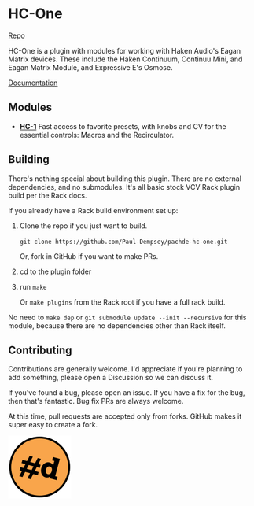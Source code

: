 # HC-One

[Repo](https://github.com/Paul-Dempsey/pachde-hc-one)

HC-One is a plugin with modules for working with Haken Audio's Eagan Matrix devices.
These include the Haken Continuum, Continuu Mini, and Eagan Matrix Module, and Expressive E's Osmose.

[Documentation](doc/index.md)

## Modules

- **[HC-1](HC-1.md)** Fast access to favorite presets, with knobs and CV for the essential controls: Macros and the Recirculator.

## Building

There's nothing special about building this plugin.
There are no external dependencies, and no submodules.
It's all basic stock VCV Rack plugin build per the Rack docs.

If you already have a Rack build environment set up:

1. Clone the repo if you just want to build.

   `git clone https://github.com/Paul-Dempsey/pachde-hc-one.git`

    Or, fork in GitHub if you want to make PRs.

1. cd to the plugin folder

1. run `make`

   Or `make plugins` from the Rack root if you have a full rack build.

No need to `make dep` or `git submodule update --init --recursive` for this module, because there are no dependencies other than Rack itself.

## Contributing

Contributions are generally welcome.
I'd appreciate if you're planning to add something, please open a Discussion so we can discuss it.

If you've found a bug, please open an issue.
If you have a fix for the bug, then that's fantastic. Bug fix PRs are always welcome.

At this time, pull requests are accepted only from forks. GitHub makes it super easy to create a fork.

![pachde (#d) logo](doc/Logo.svg)
